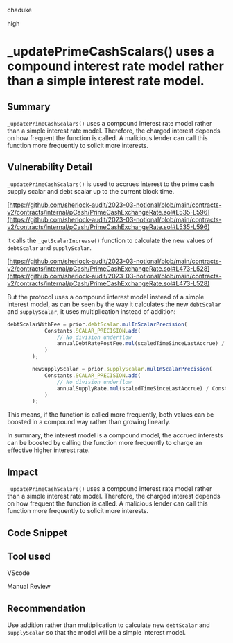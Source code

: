 chaduke

high

# _updatePrimeCashScalars() uses a compound interest rate model rather than a simple interest rate model.

## Summary
``_updatePrimeCashScalars()`` uses a compound interest rate model rather than a simple interest rate model. Therefore, the charged interest depends on how frequent the function is called. A malicious lender can call this function more frequently to solicit more interests. 

## Vulnerability Detail
``_updatePrimeCashScalars()``  is used to accrues interest to the prime cash supply scalar and debt scalar up to the current block time.

[https://github.com/sherlock-audit/2023-03-notional/blob/main/contracts-v2/contracts/internal/pCash/PrimeCashExchangeRate.sol#L535-L596](https://github.com/sherlock-audit/2023-03-notional/blob/main/contracts-v2/contracts/internal/pCash/PrimeCashExchangeRate.sol#L535-L596)

it calls the ``_getScalarIncrease()`` function to calculate the new values of ``debtScalar`` and ``supplyScalar``.

[https://github.com/sherlock-audit/2023-03-notional/blob/main/contracts-v2/contracts/internal/pCash/PrimeCashExchangeRate.sol#L473-L528](https://github.com/sherlock-audit/2023-03-notional/blob/main/contracts-v2/contracts/internal/pCash/PrimeCashExchangeRate.sol#L473-L528)

But the protocol uses a compound interest model instead of a simple interest model, as can be seen by the way it calculates the new ``debtScalar`` and ``supplyScalar``, it uses multiplication instead of addition:

```javascript
debtScalarWithFee = prior.debtScalar.mulInScalarPrecision(
            Constants.SCALAR_PRECISION.add(
                // No division underflow
                annualDebtRatePostFee.mul(scaledTimeSinceLastAccrue) / Constants.YEAR
            )
        );

        newSupplyScalar = prior.supplyScalar.mulInScalarPrecision(
            Constants.SCALAR_PRECISION.add(
                // No division underflow
                annualSupplyRate.mul(scaledTimeSinceLastAccrue) / Constants.YEAR
            )
        );
```

This means, if the function is called more frequently, both values can be boosted in a compound way rather than growing linearly. 

In summary, the interest model is a compound model, the accrued interests can be boosted by calling the function more frequently to charge an effective higher interest rate. 


## Impact
``_updatePrimeCashScalars()`` uses a compound interest rate model rather than a simple interest rate model. Therefore, the charged interest depends on how frequent the function is called. A malicious lender can call this function more frequently to solicit more interests. 

## Code Snippet

## Tool used
VScode

Manual Review

## Recommendation
Use addition rather than multiplication to calculate new ``debtScalar`` and ``supplyScalar`` so that the model will be a simple interest model. 

